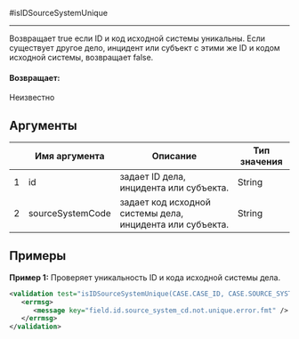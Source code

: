 #isIDSourceSystemUnique

---

Возвращает true если ID и код исходной системы уникальны. Если существует другое дело, инцидент или субъект с этими же ID и кодом исходной системы, возвращает false.

#### Возвращает:

Неизвестно

## Аргументы

|  | Имя аргумента | Описание | Тип значения |
| --- | --- | --- | --- |
| 1 | id | задает ID дела, инцидента или субъекта. | String |
| 2 | sourceSystemCode | задает код исходной системы дела, инцидента или субъекта. | String |

## Примеры

**Пример 1:** Проверяет уникальность ID и кода исходной системы дела.
```xml
<validation test="isIDSourceSystemUnique(CASE.CASE_ID, CASE.SOURCE_SYSTEM_CD)">
   <errmsg>
      <message key="field.id.source_system_cd.not.unique.error.fmt" />
   </errmsg>
</validation>
```


